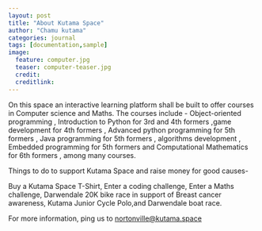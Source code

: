 ```yaml
---
layout: post
title: "About Kutama Space"
author: "Chamu kutama"
categories: journal
tags: [documentation,sample]
image:
  feature: computer.jpg
  teaser: computer-teaser.jpg
  credit:
  creditlink:
---
```


On this space an interactive learning platform shall be built to offer courses in Computer science and Maths. The courses include - Object-oriented programming , Introduction to Python for 3rd and 4th formers ,game development for 4th formers , Advanced python programming for 5th formers , Java programming for 5th formers , algorithms development , Embedded programming for 5th formers and Computational Mathematics for 6th formers , among many courses.

Things to do to support Kutama Space and raise money for good causes-

Buy a Kutama Space T-Shirt, 
Enter a coding challenge,
Enter a Maths challenge,
Darwendale 20K bike race in support of Breast cancer awareness,
Kutama Junior Cycle Polo,and 
Darwendale boat race.

For more information, ping us to nortonville@kutama.space
